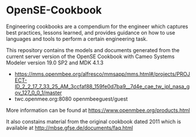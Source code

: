 # OpenSE-Cookbook
Engineering cookbooks are a compendium for the engineer which captures best practices, lessons learned, and provides guidance on how to use languages and tools to perform a certain engineering task.

This repository contains the models and documents generated from the current server version of the OpenSE Cookbook with Cameo Systems Modeler version 19.0 SP2 and MDK 4.1.3

   * https://mms.openmbee.org/alfresco/mmsapp/mms.html#/projects/PROJECT-ID_2_2_17_7_33_25_AM_3ccfaf88_159fe0d7ba9__7d4e_cae_tw_jpl_nasa_gov_127_0_0_1/master
   * twc.openmee.org:8080 openmbeeguest/guest

More information can be found at https://www.openmbee.org/products.html

It also constains material from the original cookbook dated 2011 which is available at http://mbse.gfse.de/documents/faq.html
